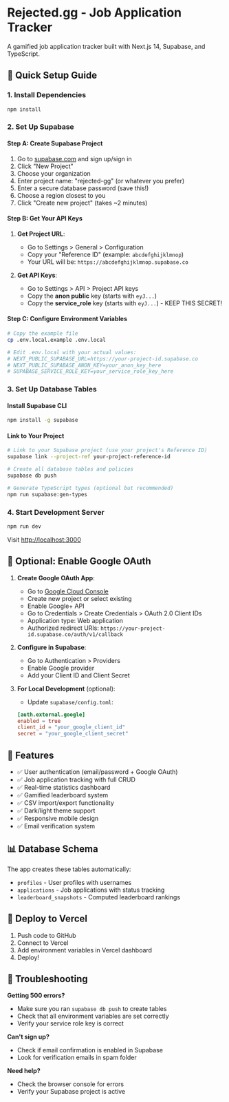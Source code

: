 # Rejected.gg - Job Application Tracker

A gamified job application tracker built with Next.js 14, Supabase, and TypeScript.

## 🚀 Quick Setup Guide

### 1. Install Dependencies
```bash
npm install
```

### 2. Set Up Supabase

#### Step A: Create Supabase Project
1. Go to [supabase.com](https://supabase.com) and sign up/sign in
2. Click "New Project" 
3. Choose your organization
4. Enter project name: "rejected-gg" (or whatever you prefer)
5. Enter a secure database password (save this!)
6. Choose a region closest to you
7. Click "Create new project" (takes ~2 minutes)

#### Step B: Get Your API Keys
1. **Get Project URL**:
   - Go to Settings > General > Configuration
   - Copy your "Reference ID" (example: `abcdefghijklmnop`)
   - Your URL will be: `https://abcdefghijklmnop.supabase.co`

2. **Get API Keys**:
   - Go to Settings > API > Project API keys
   - Copy the **anon public** key (starts with `eyJ...`)
   - Copy the **service_role** key (starts with `eyJ...`) - KEEP THIS SECRET!

#### Step C: Configure Environment Variables
```bash
# Copy the example file
cp .env.local.example .env.local

# Edit .env.local with your actual values:
# NEXT_PUBLIC_SUPABASE_URL=https://your-project-id.supabase.co
# NEXT_PUBLIC_SUPABASE_ANON_KEY=your_anon_key_here
# SUPABASE_SERVICE_ROLE_KEY=your_service_role_key_here
```

### 3. Set Up Database Tables

#### Install Supabase CLI
```bash
npm install -g supabase
```

#### Link to Your Project
```bash
# Link to your Supabase project (use your project's Reference ID)
supabase link --project-ref your-project-reference-id

# Create all database tables and policies
supabase db push

# Generate TypeScript types (optional but recommended)
npm run supabase:gen-types
```

### 4. Start Development Server
```bash
npm run dev
```

Visit [http://localhost:3000](http://localhost:3000)

## 🔧 Optional: Enable Google OAuth

1. **Create Google OAuth App**:
   - Go to [Google Cloud Console](https://console.cloud.google.com/)
   - Create new project or select existing
   - Enable Google+ API
   - Go to Credentials > Create Credentials > OAuth 2.0 Client IDs
   - Application type: Web application
   - Authorized redirect URIs: `https://your-project-id.supabase.co/auth/v1/callback`

2. **Configure in Supabase**:
   - Go to Authentication > Providers
   - Enable Google provider
   - Add your Client ID and Client Secret

3. **For Local Development** (optional):
   - Update `supabase/config.toml`:
   ```toml
   [auth.external.google]
   enabled = true
   client_id = "your_google_client_id"
   secret = "your_google_client_secret"
   ```

## 🎯 Features

- ✅ User authentication (email/password + Google OAuth)
- ✅ Job application tracking with full CRUD
- ✅ Real-time statistics dashboard  
- ✅ Gamified leaderboard system
- ✅ CSV import/export functionality
- ✅ Dark/light theme support
- ✅ Responsive mobile design
- ✅ Email verification system

## 📊 Database Schema

The app creates these tables automatically:
- `profiles` - User profiles with usernames
- `applications` - Job applications with status tracking  
- `leaderboard_snapshots` - Computed leaderboard rankings

## 🚀 Deploy to Vercel

1. Push code to GitHub
2. Connect to Vercel
3. Add environment variables in Vercel dashboard
4. Deploy!

## 🐛 Troubleshooting

**Getting 500 errors?**
- Make sure you ran `supabase db push` to create tables
- Check that all environment variables are set correctly
- Verify your service role key is correct

**Can't sign up?**
- Check if email confirmation is enabled in Supabase
- Look for verification emails in spam folder

**Need help?**
- Check the browser console for errors
- Verify your Supabase project is active